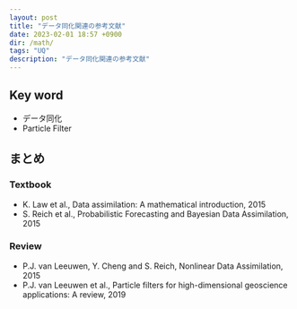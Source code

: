 ```yaml
---
layout: post
title: "データ同化関連の参考文献"
date: 2023-02-01 18:57 +0900
dir: /math/
tags: "UQ"
description: "データ同化関連の参考文献"
---
```


## Key word
- データ同化
- Particle Filter

## まとめ
### Textbook
- K. Law et al., Data assimilation: A mathematical introduction, 2015
- S. Reich et al., Probabilistic Forecasting and Bayesian Data Assimilation, 2015

### Review
- P.J. van Leeuwen, Y. Cheng and S. Reich, Nonlinear Data Assimilation, 2015
- P.J. van Leeuwen et al., Particle filters for high-dimensional geoscience applications: A review, 2019



<!-- ## 参考 -->